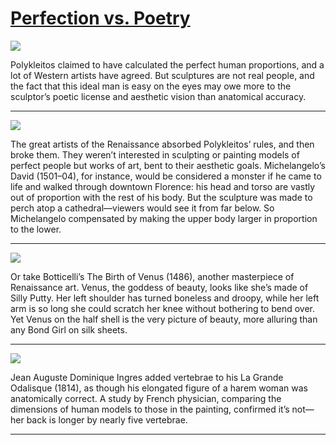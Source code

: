 # [Perfection vs. Poetry](http://artsmia.github.io/griot/#/stories/817)

![](http://cdn.dx.artsmia.org/thumbs/tn_mia_4000940.jpg)

Polykleitos claimed to have calculated the perfect human proportions, and a lot of Western artists have agreed. But sculptures are not real people, and the fact that this ideal man is easy on the eyes may owe more to the sculptor’s poetic license and aesthetic vision than anatomical accuracy.  

---

![](http://cdn.dx.artsmia.org/thumbs/tn_2014_TDX_MIAArtStories_132.jpg)

The great artists of the Renaissance absorbed Polykleitos’ rules, and then broke them. They weren’t interested in sculpting or painting models of perfect people but works of art, bent to their aesthetic goals. Michelangelo’s David (1501–04), for instance, would be considered a monster if he came to life and walked through downtown Florence: his head and torso are vastly out of proportion with the rest of his body. But the sculpture was made to perch atop a cathedral—viewers would see it from far below. So Michelangelo compensated by making the upper body larger in proportion to the lower.  

---

![](http://cdn.dx.artsmia.org/thumbs/tn_2014_TDX_MIAArtStories_122.jpg)

Or take Botticelli’s The Birth of Venus (1486), another masterpiece of Renaissance art. Venus, the goddess of beauty, looks like she’s made of Silly Putty. Her left shoulder has turned boneless and droopy, while her left arm is so long she could scratch her knee without bothering to bend over. Yet Venus on the half shell is the very picture of beauty, more alluring than any Bond Girl on silk sheets.

---

![](http://cdn.dx.artsmia.org/thumbs/tn_2014_TDX_MIAArtStories_141.jpg)

Jean Auguste Dominique Ingres added vertebrae to his La Grande Odalisque (1814), as though his elongated figure of a harem woman was anatomically correct. A study by French physician, comparing the dimensions of human models to those in the painting, confirmed it’s not—her back is longer by nearly five vertebrae.

---
